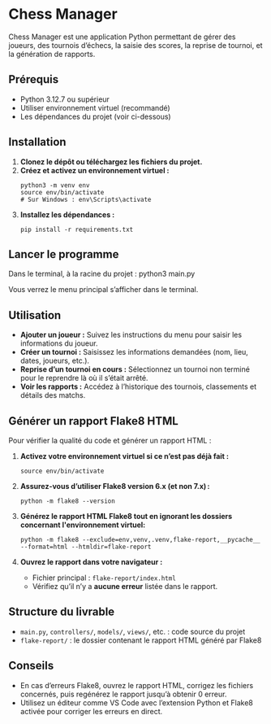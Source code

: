 # Chess Manager

Chess Manager est une application Python permettant de gérer des joueurs, des tournois d’échecs, la saisie des scores, la reprise de tournoi, et la génération de rapports.

## Prérequis

- Python 3.12.7 ou supérieur
- Utiliser environnement virtuel (recommandé)
- Les dépendances du projet (voir ci-dessous)

## Installation

1. **Clonez le dépôt ou téléchargez les fichiers du projet.**
2. **Créez et activez un environnement virtuel :**
    ```
    python3 -m venv env
    source env/bin/activate  
    # Sur Windows : env\Scripts\activate
    ```
3. **Installez les dépendances :**
    ```
    pip install -r requirements.txt
    ```

## Lancer le programme

Dans le terminal, à la racine du projet :
python3 main.py

Vous verrez le menu principal s’afficher dans le terminal.

## Utilisation

- **Ajouter un joueur :** Suivez les instructions du menu pour saisir les informations du joueur.
- **Créer un tournoi :** Saisissez les informations demandées (nom, lieu, dates, joueurs, etc.).
- **Reprise d’un tournoi en cours :** Sélectionnez un tournoi non terminé pour le reprendre là où il s’était arrêté.
- **Voir les rapports :** Accédez à l’historique des tournois, classements et détails des matchs.

## Générer un rapport Flake8 HTML

Pour vérifier la qualité du code et générer un rapport HTML :

1. **Activez votre environnement virtuel si ce n’est pas déjà fait :**
    ```
    source env/bin/activate
    ```

2. **Assurez-vous d’utiliser Flake8 version 6.x (et non 7.x) :**
    ```
    python -m flake8 --version
    ```

3. **Générez le rapport HTML Flake8 tout en ignorant les dossiers concernant l'environnement virtuel:**
    ```
    python -m flake8 --exclude=env,venv,.venv,flake-report,__pycache__ --format=html --htmldir=flake-report
    ```

4. **Ouvrez le rapport dans votre navigateur :**
    - Fichier principal : `flake-report/index.html`
    - Vérifiez qu’il n’y a **aucune erreur** listée dans le rapport.

## Structure du livrable

- `main.py`, `controllers/`, `models/`, `views/`, etc. : code source du projet
- `flake-report/` : le dossier contenant le rapport HTML généré par Flake8


## Conseils

- En cas d’erreurs Flake8, ouvrez le rapport HTML, corrigez les fichiers concernés, puis regénérez le rapport jusqu’à obtenir 0 erreur.
- Utilisez un éditeur comme VS Code avec l’extension Python et Flake8 activée pour corriger les erreurs en direct.

